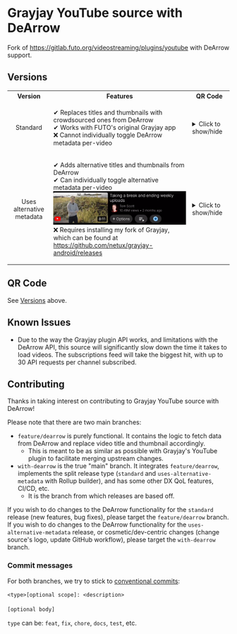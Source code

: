 <!-- markdownlint-disable MD033 no-inline-html -->

# Grayjay YouTube source with DeArrow

Fork of <https://gitlab.futo.org/videostreaming/plugins/youtube> with DeArrow support.

## Versions

<table>
  <tr>
    <th align="center">Version</th>
    <th align="center">Features</th>
    <th align="center">QR Code</th>
  </tr>
  <tr>
    <td align="center">Standard</td>
    <td>
      <ul style="list-style: none; padding-left: 0;">
        <li>✔ Replaces titles and thumbnails with crowdsourced ones from DeArrow</li>
        <li>✔ Works with FUTO's original Grayjay app</li>
        <li>❌ Cannot individually toggle DeArrow metadata per-video</li>
      <ul>
    </td>
    <td>
      <details>
        <summary>Click to show/hide</summary>
        <img alt="Scan to add source: standard release" src="qr_standard.png" />
      </details>
    </td>
  </tr>
  <tr>
    <td align="center">Uses alternative metadata</td>
    <td>
      <ul style="list-style: none; padding-left: 0;">
        <li>✔ Adds alternative titles and thumbnails from DeArrow</li>
        <li>✔ Can individually toggle alternative metadata per-video
          <img alt="GIF showcasing how to toggle alternative metadata in the app" src="alternative-metadata-toggle.gif" />
        </li>
        <li>❌ Requires installing my fork of Grayjay, which can be found at <a href="https://github.com/netux/grayjay-android/releases">https://github.com/netux/grayjay-android/releases</a></li>
      <ul>
    </td>
    <td>
      <details>
        <summary>Click to show/hide</summary>
        <img alt="Scan to add source: uses-alternative-metadata release" src="qr_uses-alternative-metadata.png" />
      </details>
    </td>
  </tr>
</table>

## QR Code

See [Versions](#versions) above.

## Known Issues

- Due to the way the Grayjay plugin API works, and limitations with the DeArrow API, this source will significantly slow down the time it takes to load videos. The subscriptions feed will take the biggest hit, with up to 30 API requests per channel subscribed.

## Contributing

Thanks in taking interest on contributing to Grayjay YouTube source with DeArrow!

Please note that there are two main branches:

- `feature/dearrow` is purely functional. It contains the logic to fetch data from DeArrow and replace video title and thumbnail accordingly.
  - This is meant to be as similar as possible with Grayjay's YouTube plugin to facilitate merging upstream changes.
- `with-dearrow` is the true "main" branch. It integrates `feature/dearrow`, implements the split release type (`standard` and `uses-alternative-metadata` with Rollup builder), and has some other DX QoL features, CI/CD, etc.
  - It is the branch from which releases are based off.

If you wish to do changes to the DeArrow functionality for the `standard` release (new features, bug fixes), please target the `feature/dearrow` branch.
If you wish to do changes to the DeArrow functionality for the `uses-alternative-metadata` release, or cosmetic/dev-centric changes (change source's logo, update GitHub workflow), please target the `with-dearrow` branch.

### Commit messages

For both branches, we try to stick to [conventional commits](https://www.conventionalcommits.org/en/v1.0.0/#summary):

```txt
<type>[optional scope]: <description>

[optional body]
```

`type` can be: `feat`, `fix`, `chore`, `docs`, `test`, etc.
